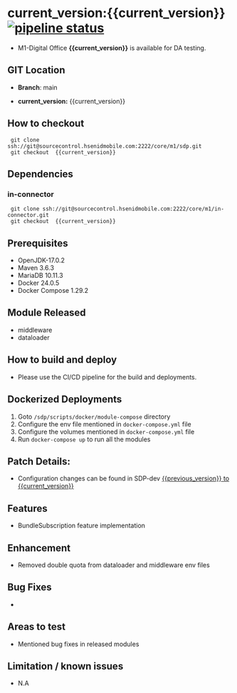 # **current_version:{{current_version}}** [![pipeline status](https://sourcecontrol.hsenidmobile.com/core/m1/sdp/badges/{{current_version}}/pipeline.svg)](https://sourcecontrol.hsenidmobile.com/core/m1/sdp/-/commits/{{current_version}})

* M1-Digital Office **{{current_version}}** is available for DA testing.


## GIT Location

* **Branch**: main

* **current_version:**  {{current_version}}


## How to checkout

```
 git clone ssh://git@sourcecontrol.hsenidmobile.com:2222/core/m1/sdp.git
 git checkout  {{current_version}}
```
## Dependencies
### in-connector
```
 git clone ssh://git@sourcecontrol.hsenidmobile.com:2222/core/m1/in-connector.git
 git checkout  {{current_version}}
```

## Prerequisites

* OpenJDK-17.0.2
* Maven 3.6.3
* MariaDB 10.11.3
* Docker 24.0.5
* Docker Compose 1.29.2

## Module Released
* middleware
* dataloader

## How to build and deploy

* Please use the CI/CD pipeline for the build and deployments.


## Dockerized Deployments
1. Goto `/sdp/scripts/docker/module-compose` directory
2. Configure the env file mentioned in `docker-compose.yml` file
3. Configure the volumes mentioned in `docker-compose.yml` file
4. Run `docker-compose up` to run all the modules

## Patch Details:

* Configuration changes can be found in SDP-dev [{{previous_version}} to {{current_version}}](https://sourcecontrol.hsenidmobile.com/core/m1/sdp-dev/-/compare/{{previous_version}}...{{current_version}})

## Features
* BundleSubscription feature implementation

## Enhancement
* Removed double quota from dataloader and middleware env files

## Bug Fixes
*

## Areas to test

* Mentioned  bug fixes  in released modules


## Limitation / known issues
* N.A
